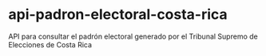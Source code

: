 # api-padron-electoral-costa-rica
API para consultar el padrón electoral generado por el Tribunal Supremo de Elecciones de Costa Rica
